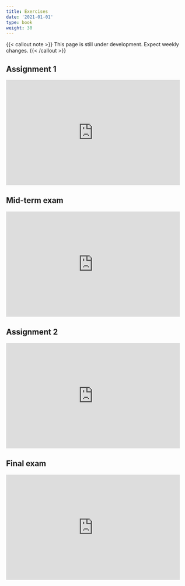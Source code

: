 ```yaml
---
title: Exercises
date: '2021-01-01'
type: book
weight: 30
---
```


{{< callout note >}} This page is still under development. Expect weekly changes. {{< /callout >}}

## Assignment 1

<iframe src="https://onedrive.live.com/embed?cid=ACC929CA35B3A537&resid=ACC929CA35B3A537%2133144&authkey=AIbdm0ZoMHr5yhg&em=2" width="476" height="288" frameborder="0" scrolling="no"></iframe>

## Mid-term exam

<iframe src="https://onedrive.live.com/embed?cid=ACC929CA35B3A537&resid=ACC929CA35B3A537%2133143&authkey=ANBnN2isws2nDyw&em=2" width="476" height="288" frameborder="0" scrolling="no"></iframe>

## Assignment 2

<iframe src="https://onedrive.live.com/embed?cid=ACC929CA35B3A537&resid=ACC929CA35B3A537%2133145&authkey=AO-D81VBUL0Gtw4&em=2" width="476" height="288" frameborder="0" scrolling="no"></iframe>

## Final exam

<iframe src="https://onedrive.live.com/embed?cid=ACC929CA35B3A537&resid=ACC929CA35B3A537%2133142&authkey=AHDr5QxleJ3SsOo&em=2" width="476" height="288" frameborder="0" scrolling="no"></iframe>